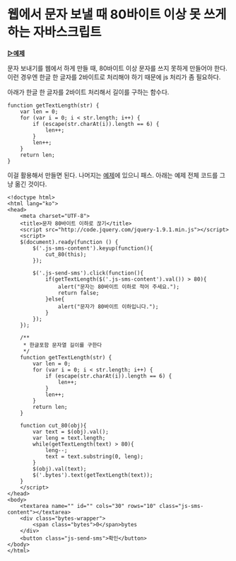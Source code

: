 # 웹에서 문자 보낼 때 80바이트 이상 못 쓰게 하는 자바스크립트

[**▷예제**](http://dl.dropboxusercontent.com/u/15546257/blog/mytory/sms-cut-bytes/sms-cut-bytes.html)

문자 보내기를 웹에서 하게 만들 때, 80바이트 이상 문자를 쓰지 못하게 만들어야 한다. 이런 경우엔 한글 한 글자를 2바이트로 처리해야 하기 때문에 js 처리가 좀 필요하다.

아래가 한글 한 글자를 2바이트 처리해서 길이를 구하는 함수다.

    function getTextLength(str) {
        var len = 0;
        for (var i = 0; i < str.length; i++) {
            if (escape(str.charAt(i)).length == 6) {
                len++;
            }
            len++;
        }
        return len;
    }

이걸 활용해서 만들면 된다. 나머지는 [예제](http://dl.dropboxusercontent.com/u/15546257/blog/mytory/sms-cut-bytes/sms-cut-bytes.html)에 있으니 패스. 아래는 예제 전체 코드를 그냥 옮긴 것이다.

    <!doctype html>
    <html lang="ko">
    <head>
        <meta charset="UTF-8">
        <title>문자 80바이트 이하로 끊기</title>
        <script src="http://code.jquery.com/jquery-1.9.1.min.js"></script>
        <script>
        $(document).ready(function () {
            $('.js-sms-content').keyup(function(){
                cut_80(this);
            });

            $('.js-send-sms').click(function(){
                if(getTextLength($('.js-sms-content').val()) > 80){
                    alert("문자는 80바이트 이하로 적어 주세요.");
                    return false;
                }else{
                    alert("문자가 80바이트 이하입니다.");
                }
            });
        });

        /**
         * 한글포함 문자열 길이를 구한다
         */
        function getTextLength(str) {
            var len = 0;
            for (var i = 0; i < str.length; i++) {
                if (escape(str.charAt(i)).length == 6) {
                    len++;
                }
                len++;
            }
            return len;
        }

        function cut_80(obj){
            var text = $(obj).val();
            var leng = text.length;
            while(getTextLength(text) > 80){
                leng--;
                text = text.substring(0, leng);
            }
            $(obj).val(text);
            $('.bytes').text(getTextLength(text));
        }
        </script>
    </head>
    <body>
        <textarea name="" id="" cols="30" rows="10" class="js-sms-content"></textarea>
        <div class="bytes-wrapper">
            <span class="bytes">0</span>bytes
        </div>
        <button class="js-send-sms">확인</button>
    </body>
    </html>